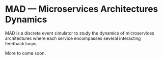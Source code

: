 # MAD &mdash; Microservices Architectures Dynamics

MAD is a discrete event simulator to study the dynamics of microservices architectures where each service encompasses 
several interacting feedback loops.

More to come soon.